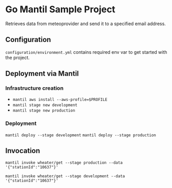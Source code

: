 # Go Mantil Sample Project

Retrieves data from meteoprovider and send it to a specified email address.

## Configuration
`configuration/environment.yml` contains required env var to get started with the project.

## Deployment via Mantil

### Infrastructure creation
* `mantil aws install --aws-profile=$PROFILE`
* `mantil stage new development`
* `mantil stage new production`

### Deployment
`mantil deploy --stage development`
`mantil deploy --stage production`


## Invocation
`mantil invoke wheater/get --stage production --data '{"stationId":"10637"}'`

`mantil invoke wheater/get --stage development --data '{"stationId":"10637"}'`